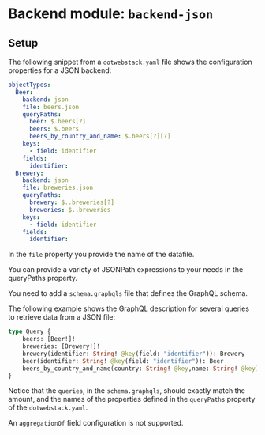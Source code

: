 # Backend module: `backend-json`

## Setup

The following snippet from a `dotwebstack.yaml` file shows the configuration properties for a JSON
backend:

```yaml
objectTypes:
  Beer:
    backend: json
    file: beers.json
    queryPaths:
      beer: $.beers[?]
      beers: $.beers
      beers_by_country_and_name: $.beers[?][?]
    keys:
      - field: identifier
    fields:
      identifier:
  Brewery:
    backend: json
    file: breweries.json
    queryPaths:
      brewery: $..breweries[?]
      breweries: $..breweries
    keys:
      - field: identifier
    fields:
      identifier:
```

In the `file` property you provide the name of the datafile.

You can provide a variety of JSONPath expressions to your needs in the queryPaths property.

You need to add a `schema.graphqls` file that defines the GraphQL schema.

The following example shows the GraphQL description for several queries to retrieve data from a JSON
file:

```graphql
type Query {
    beers: [Beer!]!
    breweries: [Brewery!]!
    brewery(identifier: String! @key(field: "identifier")): Brewery
    beer(identifier: String! @key(field: "identifier")): Beer
    beers_by_country_and_name(country: String! @key,name: String! @key): [Beer!]!
}
```

Notice that the `queries`, in the `schema.graphqls`, should exactly match the amount, and the names
of the properties defined in the `queryPaths` property of the `dotwebstack.yaml`.

An `aggregationOf` field configuration is not supported.
